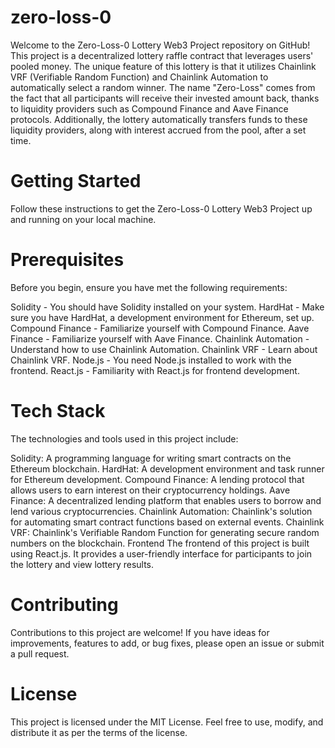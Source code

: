 # zero-loss-0

Welcome to the Zero-Loss-0 Lottery Web3 Project repository on GitHub! This project is a decentralized lottery raffle contract that leverages users' pooled money. The unique feature of this lottery is that it utilizes Chainlink VRF (Verifiable Random Function) and Chainlink Automation to automatically select a random winner. The name "Zero-Loss" comes from the fact that all participants will receive their invested amount back, thanks to liquidity providers such as Compound Finance and Aave Finance protocols. Additionally, the lottery automatically transfers funds to these liquidity providers, along with interest accrued from the pool, after a set time.

# Getting Started

Follow these instructions to get the Zero-Loss-0 Lottery Web3 Project up and running on your local machine.

# Prerequisites

Before you begin, ensure you have met the following requirements:

Solidity - You should have Solidity installed on your system.
HardHat - Make sure you have HardHat, a development environment for Ethereum, set up.
Compound Finance - Familiarize yourself with Compound Finance.
Aave Finance - Familiarize yourself with Aave Finance.
Chainlink Automation - Understand how to use Chainlink Automation.
Chainlink VRF - Learn about Chainlink VRF.
Node.js - You need Node.js installed to work with the frontend.
React.js - Familiarity with React.js for frontend development.

# Tech Stack

The technologies and tools used in this project include:

Solidity: A programming language for writing smart contracts on the Ethereum blockchain.
HardHat: A development environment and task runner for Ethereum development.
Compound Finance: A lending protocol that allows users to earn interest on their cryptocurrency holdings.
Aave Finance: A decentralized lending platform that enables users to borrow and lend various cryptocurrencies.
Chainlink Automation: Chainlink's solution for automating smart contract functions based on external events.
Chainlink VRF: Chainlink's Verifiable Random Function for generating secure random numbers on the blockchain.
Frontend
The frontend of this project is built using React.js. It provides a user-friendly interface for participants to join the lottery and view lottery results.

# Contributing

Contributions to this project are welcome! If you have ideas for improvements, features to add, or bug fixes, please open an issue or submit a pull request.

# License

This project is licensed under the MIT License. Feel free to use, modify, and distribute it as per the terms of the license.
